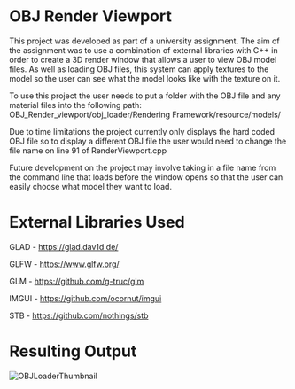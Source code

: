 # OBJ Render Viewport
This project was developed as part of a university assignment. The aim of the assignment was to use a combination of external libraries with C++ in order to create a 3D render window that allows a user to view OBJ model files.
As well as loading OBJ files, this system can apply textures to the model so the user can see what the model looks like with the texture on it.


To use this project the user needs to put a folder with the OBJ file and any material files into the following path:
OBJ_Render_viewport/obj_loader/Rendering Framework/resource/models/

Due to time limitations the project currently only displays the hard coded OBJ file so to display a different OBJ file the user would need to change the file name on line 91 of RenderViewport.cpp


Future development on the project may involve taking in a file name from the command line that loads before the window opens so that the user can easily choose what model they want to load.


# External Libraries Used

GLAD - https://glad.dav1d.de/

GLFW - https://www.glfw.org/

GLM - https://github.com/g-truc/glm

IMGUI - https://github.com/ocornut/imgui

STB - https://github.com/nothings/stb


# Resulting Output
![OBJLoaderThumbnail](https://user-images.githubusercontent.com/71353999/157906639-672b7682-c68e-4176-8edd-e3a6808157ea.png)
